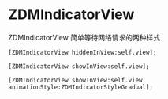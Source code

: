 # ZDMIndicatorView
ZDMIndicatorView 简单等待网络请求的两种样式

    [ZDMIndicatorView hiddenInView:self.view];

    [ZDMIndicatorView showInView:self.view];

    [ZDMIndicatorView showInView:self.view animationStyle:ZDMIndicatorStyleGradual];

